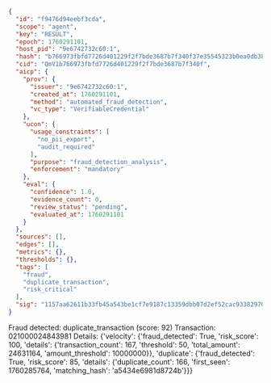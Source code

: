 ```json
{
  "id": "f9476d94eebf3cda",
  "scope": "agent",
  "key": "RESULT",
  "epoch": 1760291101,
  "host_pid": "9e6742732c60:1",
  "hash": "b766973fbfd7726d401229f2f7bde3687b7f340f37e35545323b0ea0db384bce",
  "cid": "QmV1b766973fbfd7726d401229f2f7bde3687b7f340f",
  "aicp": {
    "prov": {
      "issuer": "9e6742732c60:1",
      "created_at": 1760291101,
      "method": "automated_fraud_detection",
      "vc_type": "VerifiableCredential"
    },
    "ucon": {
      "usage_constraints": [
        "no_pii_export",
        "audit_required"
      ],
      "purpose": "fraud_detection_analysis",
      "enforcement": "mandatory"
    },
    "eval": {
      "confidence": 1.0,
      "evidence_count": 0,
      "review_status": "pending",
      "evaluated_at": 1760291101
    }
  },
  "sources": [],
  "edges": [],
  "metrics": {},
  "thresholds": {},
  "tags": [
    "fraud",
    "duplicate_transaction",
    "risk_critical"
  ],
  "sig": "1157aa62611b33fb45a543be1cf7e9187c13359dbb07d2ef52cac93382970af5"
}
```

Fraud detected: duplicate_transaction (score: 92)
Transaction: 021000024843981
Details: {'velocity': {'fraud_detected': True, 'risk_score': 100, 'details': {'transaction_count': 167, 'threshold': 50, 'total_amount': 24631164, 'amount_threshold': 10000000}}, 'duplicate': {'fraud_detected': True, 'risk_score': 85, 'details': {'duplicate_count': 166, 'first_seen': 1760285764, 'matching_hash': 'a5434e6981d8724b'}}}